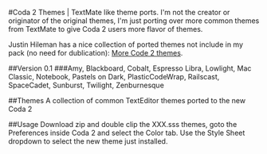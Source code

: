 #Coda 2 Themes | TextMate like theme ports.
 I'm not the creator or originator of the original themes, I'm just porting over more common themes from TextMate to give Coda 2 users more flavor of themes. 

Justin Hileman has a nice collection of ported themes not include in my pack (no need for dublication):  [More Code 2 themes](http://justinhileman.info/coda-colors/).

##Version 0.1
###Amy, Blackboard, Cobalt, Espresso Libra, Lowlight, Mac Classic, Notebook, Pastels on Dark, PlasticCodeWrap, Railscast, SpaceCadet, Sunburst, Twilight, Zenburnesque

##Themes
A collection of common TextEditor themes ported to the new Coda 2

##Usage
Download zip and double clip the XXX.sss themes, goto the Preferences inside
Coda 2 and select the Color tab. Use the Style Sheet dropdown to select the new
theme just installed.
